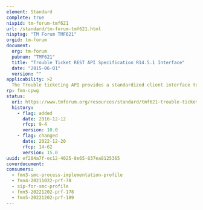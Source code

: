 ```yaml
---
element: Standard
complete: true
nispid: tm-forum-tmf621
url: /standard/tm-forum-tmf621.html
nisptag: "TM Forum TMF621"
orgid: tm-forum
document:
  org: tm-forum
  pubnum: "TMF621"
  title: "Trouble Ticket REST API Specification R14.5.1 Interface"
  date: "2015-06-01"
  version: ""
applicability: >2
  The Trouble ticketing API provides a standardized client interface to Trouble Ticket Management Systems for creating, tracking and managing trouble tickets among partners as a result of an issue or problem identified by a customer or another system. Examples of Trouble Ticket API clients include CRM applications, network management or fault management systems, or other trouble ticket management systems (e.g. B2B).
rp: fmn-cpwg
status:
  uri: https://www.tmforum.org/resources/standard/tmf621-trouble-ticket-rest-api-specification-r14-5-0/
  history: 
    - flag: added
      date: 2016-12-12
      rfcp: 9-4
      version: 10.0
    - flag: changed
      date: 2022-12-20
      rfcp: 14-62
      version: 15.0
uuid: ef284a7f-ec12-4025-8e65-837ea8125365
coverdocument:
consumers:
  - fmn3-smc-process-implementation-profile
  - fmn4-20211022-prf-78
  - sip-for-smc-profile
  - fmn5-20221202-prf-178
  - fmn5-20221202-prf-189
---
```

